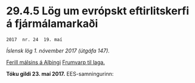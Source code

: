 # 29.4.5 Lög um evrópskt eftirlitskerfi á fjármálamarkaði

`2017  nr. 24  19. maí`

_Íslensk lög 1. nóvember 2017 (útgáfa 147)._

[Ferill málsins á Alþingi](https://www.althingi.is/thingstorf/thingmalalistar-eftir-thingum/ferill/?ltg=146&mnr=217)
[Frumvarp til laga.](https://www.althingi.is/altext/146/s/0301.html)

**Tóku gildi 23. maí 2017.**
EES-samningurinn:

